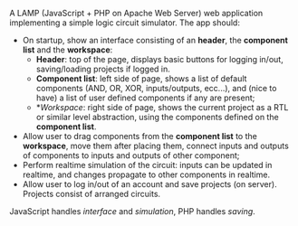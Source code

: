 A LAMP (JavaScript + PHP on Apache Web Server) web application implementing a 
simple logic circuit simulator.
The app should:
- On startup, show an interface consisting of an **header**, the **component 
  list** and the **workspace**: 
    * **Header**: top of the page, displays basic buttons for logging in/out, 
      saving/loading projects if logged in.
    * **Component list**: left side of page, shows a list of default components
      (AND, OR, XOR, inputs/outputs, ecc...), and (nice to have) a list of user
      defined components if any are present;
    * **Workspace*: right side of page, shows the current project as a RTL or
      similar level abstraction, using the components defined on the 
      **component list**.
- Allow user to drag components from the **component list** to the 
  **workspace**, move them after placing them, connect inputs and outputs of
  components to inputs and outputs of other component;
- Perform realtime simulation of the circuit: inputs can be updated in 
  realtime, and changes propagate to other components in realtime.
- Allow user to log in/out of an account and save projects (on server).
  Projects consist of arranged circuits.

JavaScript handles *interface* and *simulation*, PHP handles *saving*.
